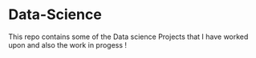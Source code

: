 # Data-Science
This repo contains some of the Data science Projects that I have worked upon and also the work in progess !
